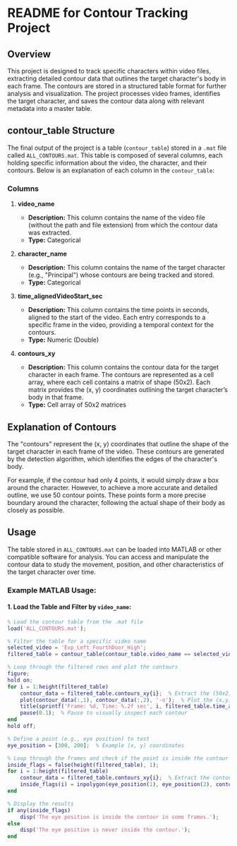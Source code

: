 # README for Contour Tracking Project

## Overview

This project is designed to track specific characters within video files, extracting detailed contour data that outlines the target character's body in each frame. The contours are stored in a structured table format for further analysis and visualization. The project processes video frames, identifies the target character, and saves the contour data along with relevant metadata into a master table.

## contour_table Structure

The final output of the project is a table (`contour_table`) stored in a `.mat` file called `ALL_CONTOURS.mat`. This table is composed of several columns, each holding specific information about the video, the character, and their contours. Below is an explanation of each column in the `contour_table`:

### Columns

1. **video_name**
   - **Description:** This column contains the name of the video file (without the path and file extension) from which the contour data was extracted.
   - **Type:** Categorical
   
2. **character_name**
   - **Description:** This column contains the name of the target character (e.g., "Principal") whose contours are being tracked and stored.
   - **Type:** Categorical
   
3. **time_alignedVideoStart_sec**
   - **Description:** This column contains the time points in seconds, aligned to the start of the video. Each entry corresponds to a specific frame in the video, providing a temporal context for the contours.
   - **Type:** Numeric (Double)
   
4. **contours_xy**
   - **Description:** This column contains the contour data for the target character in each frame. The contours are represented as a cell array, where each cell contains a matrix of shape (50x2). Each matrix provides the (x, y) coordinates outlining the target character’s body in that frame.
   - **Type:** Cell array of 50x2 matrices

## Explanation of Contours

The "contours" represent the (x, y) coordinates that outline the shape of the target character in each frame of the video. These contours are generated by the detection algorithm, which identifies the edges of the character's body.

For example, if the contour had only 4 points, it would simply draw a box around the character. However, to achieve a more accurate and detailed outline, we use 50 contour points. These points form a more precise boundary around the character, following the actual shape of their body as closely as possible.

## Usage

The table stored in `ALL_CONTOURS.mat` can be loaded into MATLAB or other compatible software for analysis. You can access and manipulate the contour data to study the movement, position, and other characteristics of the target character over time.

### Example MATLAB Usage:

#### 1. Load the Table and Filter by `video_name`:
```matlab
% Load the contour table from the .mat file
load('ALL_CONTOURS.mat');  

% Filter the table for a specific video name
selected_video = 'Exp_Left_FourthDoor_High';
filtered_table = contour_table(contour_table.video_name == selected_video, :);
```


```matlab
% Loop through the filtered rows and plot the contours
figure;
hold on;
for i = 1:height(filtered_table)
    contour_data = filtered_table.contours_xy{i};  % Extract the (50x2) contour matrix
    plot(contour_data(:,1), contour_data(:,2), '-o');  % Plot the (x,y) coordinates
    title(sprintf('Frame: %d, Time: %.2f sec', i, filtered_table.time_alignedVideoStart_sec(i)));
    pause(0.1);  % Pause to visually inspect each contour
end
hold off;
```

```matlab
% Define a point (e.g., eye position) to test
eye_position = [300, 200];  % Example (x, y) coordinates

% Loop through the frames and check if the point is inside the contour
inside_flags = false(height(filtered_table), 1);
for i = 1:height(filtered_table)
    contour_data = filtered_table.contours_xy{i};  % Extract the contour
    inside_flags(i) = inpolygon(eye_position(1), eye_position(2), contour_data(:,1), contour_data(:,2));
end

% Display the results
if any(inside_flags)
    disp('The eye position is inside the contour in some frames.');
else
    disp('The eye position is never inside the contour.');
end
```
